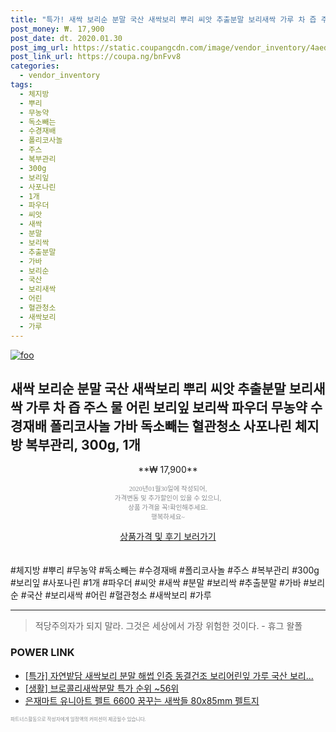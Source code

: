 ```yaml
--- 
title: "특가! 새싹 보리순 분말 국산 새싹보리 뿌리 씨앗 추출분말 보리새싹 가루 차 즙 주스 물 어린 보리잎 보리싹 파우더 무농약 수경재배 폴리코사놀 가바 독소빼는 혈관청소 사포나린 체..." 
post_money: ₩. 17,900 
post_date: dt. 2020.01.30 
post_img_url: https://static.coupangcdn.com/image/vendor_inventory/4aed/cfbbe218c8dcd1d5cdda7b555a839391c45be6a96e8d4e1ac3422e4b304a.jpg 
post_link_url: https://coupa.ng/bnFvv8 
categories: 
  - vendor_inventory 
tags: 
  - 체지방 
  - 뿌리 
  - 무농약 
  - 독소빼는 
  - 수경재배 
  - 폴리코사놀 
  - 주스 
  - 복부관리 
  - 300g 
  - 보리잎 
  - 사포나린 
  - 1개 
  - 파우더 
  - 씨앗 
  - 새싹 
  - 분말 
  - 보리싹 
  - 추출분말 
  - 가바 
  - 보리순 
  - 국산 
  - 보리새싹 
  - 어린 
  - 혈관청소 
  - 새싹보리 
  - 가루 
--- 
```

[![foo](https://static.coupangcdn.com/image/vendor_inventory/4aed/cfbbe218c8dcd1d5cdda7b555a839391c45be6a96e8d4e1ac3422e4b304a.jpg)](https://coupa.ng/bnFvv8) 

## 새싹 보리순 분말 국산 새싹보리 뿌리 씨앗 추출분말 보리새싹 가루 차 즙 주스 물 어린 보리잎 보리싹 파우더 무농약 수경재배 폴리코사놀 가바 독소빼는 혈관청소 사포나린 체지방 복부관리, 300g, 1개 
<p style="text-align: center;">**₩ 17,900**</p> 
<p style="text-align: center;"><span style="color: #898c8f; font-family: Georgia,Times,serif; font-size: 0.75em;">2020년01월30일에 작성되어, <br>가격변동 및 추가할인이 있을 수 있으니,<br> 상품 가격을 꼭!확인해주세요.<br>행복하세요~</span> 
</p>	 
<div markdown="0" style="text-align: center;"><a href="https://coupa.ng/bnFvv8" class="btn btn--success">상품가격 및 후기 보러가기</a></div> 
<br><br> 
  #체지방 #뿌리 #무농약 #독소빼는 #수경재배 #폴리코사놀 #주스 #복부관리 #300g #보리잎 #사포나린 #1개 #파우더 #씨앗 #새싹 #분말 #보리싹 #추출분말 #가바 #보리순 #국산 #보리새싹 #어린 #혈관청소 #새싹보리 #가루 
<hr> 

> 적당주의자가 되지 말라. 그것은 세상에서 가장 위험한 것이다. - 휴그 왈폴 


### POWER LINK

* <a href="https://blog.naver.com/sakai111/221790031081" target="_blank">[특가] 자연밭담 새싹보리 분말 해썹 인증 동결건조 보리어린잎 가루 국산 보리...</a>
* <a href="https://blog.naver.com/sakai111/221784645345" target="_blank"> [생활] 브로콜리새싹분말 특가 순위 ~56위</a>
* <a href="https://blog.naver.com/sakai111/221785252634" target="_blank">은재마트 유니아트 펠트 6600 꿈꾸는 새싹들 80x85mm 펠트지</a>

<span style="color: #898c8f; font-family: Georgia,Times,serif; font-size: 0.55em;">파트너스활동으로 작성자에게 일정액의 커미션이 제공될수 있습니다.</span> 
